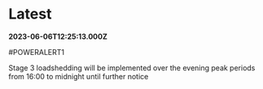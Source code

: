 # Latest

**2023-06-06T12:25:13.000Z**

\#POWERALERT1

Stage 3 loadshedding will be implemented over the evening peak periods from 16:00 to midnight 
until further notice
